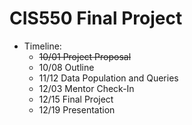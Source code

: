 # CIS550 Final Project

- Timeline:
  - ~~10/01 Project Proposal~~
  - 10/08 Outline
  - 11/12 Data Population and Queries
  - 12/03 Mentor Check-In
  - 12/15 Final Project
  - 12/19 Presentation

